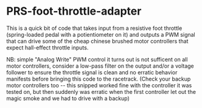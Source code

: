 # PRS-foot-throttle-adapter
This is a quick bit of code that takes input from a resistive foot throttle (spring-loaded pedal with a potientiometer on it) and outputs a PWM signal that can drive some of the cheap chinese brushed motor controllers that expect hall-effect throttle inputs. 

NB: simple "Analog Write" PWM control it turns out is not sufficent on all motor controllers, consider a low-pass filter on the output and/or a voltage follower to ensure the throttle signal is clean and no erratic behavior manifests before bringing this code to the racetrack. (Check your backup motor controllers too -- this snipped worked fine with the controller it was tested on, but then suddenly was erratic when the first controller let out the magic smoke and we had to drive with a backup)
